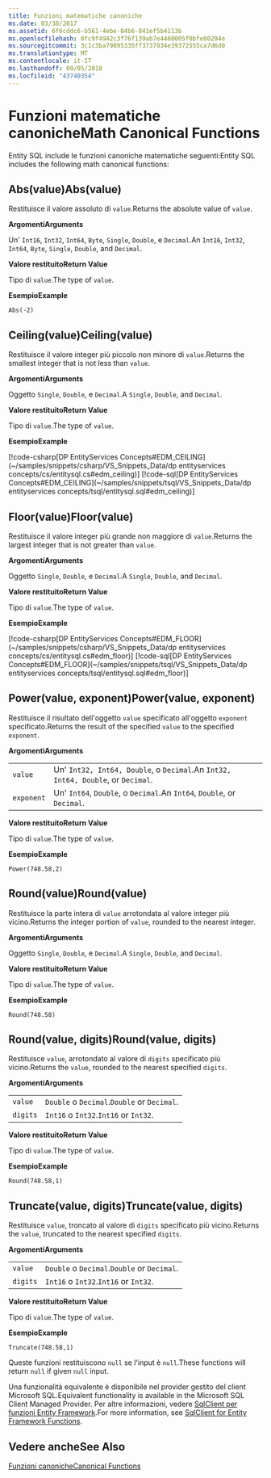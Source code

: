 ```yaml
---
title: Funzioni matematiche canoniche
ms.date: 03/30/2017
ms.assetid: 6f6cddc6-b561-4ebe-84b6-841ef5b4113b
ms.openlocfilehash: 0fc9f4942c3f76f139ab7e4400005f0bfe80204e
ms.sourcegitcommit: 3c1c3ba79895335ff3737934e39372555ca7d6d0
ms.translationtype: MT
ms.contentlocale: it-IT
ms.lasthandoff: 09/05/2018
ms.locfileid: "43740354"
---
```

# <a name="math-canonical-functions"></a><span data-ttu-id="3bf60-102">Funzioni matematiche canoniche</span><span class="sxs-lookup"><span data-stu-id="3bf60-102">Math Canonical Functions</span></span>

<span data-ttu-id="3bf60-103">Entity SQL include le funzioni canoniche matematiche seguenti:</span><span class="sxs-lookup"><span data-stu-id="3bf60-103">Entity SQL includes the following math canonical functions:</span></span>
  
## <a name="absvalue"></a><span data-ttu-id="3bf60-104">Abs(value)</span><span class="sxs-lookup"><span data-stu-id="3bf60-104">Abs(value)</span></span>

<span data-ttu-id="3bf60-105">Restituisce il valore assoluto di `value`.</span><span class="sxs-lookup"><span data-stu-id="3bf60-105">Returns the absolute value of `value`.</span></span>

<span data-ttu-id="3bf60-106">**Argomenti**</span><span class="sxs-lookup"><span data-stu-id="3bf60-106">**Arguments**</span></span>

<span data-ttu-id="3bf60-107">Un' `Int16`, `Int32`, `Int64`, `Byte`, `Single`, `Double`, e `Decimal`.</span><span class="sxs-lookup"><span data-stu-id="3bf60-107">An `Int16`, `Int32`, `Int64`, `Byte`, `Single`, `Double`, and `Decimal`.</span></span>

<span data-ttu-id="3bf60-108">**Valore restituito**</span><span class="sxs-lookup"><span data-stu-id="3bf60-108">**Return Value**</span></span>

<span data-ttu-id="3bf60-109">Tipo di `value`.</span><span class="sxs-lookup"><span data-stu-id="3bf60-109">The type of `value`.</span></span>

<span data-ttu-id="3bf60-110">**Esempio**</span><span class="sxs-lookup"><span data-stu-id="3bf60-110">**Example**</span></span>

`Abs(-2)`

## <a name="ceilingvalue"></a><span data-ttu-id="3bf60-111">Ceiling(value)</span><span class="sxs-lookup"><span data-stu-id="3bf60-111">Ceiling(value)</span></span>

<span data-ttu-id="3bf60-112">Restituisce il valore integer più piccolo non minore di `value`.</span><span class="sxs-lookup"><span data-stu-id="3bf60-112">Returns the smallest integer that is not less than `value`.</span></span>

<span data-ttu-id="3bf60-113">**Argomenti**</span><span class="sxs-lookup"><span data-stu-id="3bf60-113">**Arguments**</span></span>

<span data-ttu-id="3bf60-114">Oggetto `Single`, `Double`, e `Decimal`.</span><span class="sxs-lookup"><span data-stu-id="3bf60-114">A `Single`, `Double`, and `Decimal`.</span></span>

<span data-ttu-id="3bf60-115">**Valore restituito**</span><span class="sxs-lookup"><span data-stu-id="3bf60-115">**Return Value**</span></span>

<span data-ttu-id="3bf60-116">Tipo di `value`.</span><span class="sxs-lookup"><span data-stu-id="3bf60-116">The type of `value`.</span></span>

<span data-ttu-id="3bf60-117">**Esempio**</span><span class="sxs-lookup"><span data-stu-id="3bf60-117">**Example**</span></span>

[!code-csharp[DP EntityServices Concepts#EDM_CEILING](~/samples/snippets/csharp/VS_Snippets_Data/dp entityservices concepts/cs/entitysql.cs#edm_ceiling)]
[!code-sql[DP EntityServices Concepts#EDM_CEILING](~/samples/snippets/tsql/VS_Snippets_Data/dp entityservices concepts/tsql/entitysql.sql#edm_ceiling)]

## <a name="floorvalue"></a><span data-ttu-id="3bf60-118">Floor(value)</span><span class="sxs-lookup"><span data-stu-id="3bf60-118">Floor(value)</span></span>

<span data-ttu-id="3bf60-119">Restituisce il valore integer più grande non maggiore di `value`.</span><span class="sxs-lookup"><span data-stu-id="3bf60-119">Returns the largest integer that is not greater than `value`.</span></span>

<span data-ttu-id="3bf60-120">**Argomenti**</span><span class="sxs-lookup"><span data-stu-id="3bf60-120">**Arguments**</span></span>

<span data-ttu-id="3bf60-121">Oggetto `Single`, `Double`, e `Decimal`.</span><span class="sxs-lookup"><span data-stu-id="3bf60-121">A `Single`, `Double`, and `Decimal`.</span></span>

<span data-ttu-id="3bf60-122">**Valore restituito**</span><span class="sxs-lookup"><span data-stu-id="3bf60-122">**Return Value**</span></span>

<span data-ttu-id="3bf60-123">Tipo di `value`.</span><span class="sxs-lookup"><span data-stu-id="3bf60-123">The type of `value`.</span></span>

<span data-ttu-id="3bf60-124">**Esempio**</span><span class="sxs-lookup"><span data-stu-id="3bf60-124">**Example**</span></span>

[!code-csharp[DP EntityServices Concepts#EDM_FLOOR](~/samples/snippets/csharp/VS_Snippets_Data/dp entityservices concepts/cs/entitysql.cs#edm_floor)]
[!code-sql[DP EntityServices Concepts#EDM_FLOOR](~/samples/snippets/tsql/VS_Snippets_Data/dp entityservices concepts/tsql/entitysql.sql#edm_floor)]

## <a name="powervalue-exponent"></a><span data-ttu-id="3bf60-125">Power(value, exponent)</span><span class="sxs-lookup"><span data-stu-id="3bf60-125">Power(value, exponent)</span></span>

<span data-ttu-id="3bf60-126">Restituisce il risultato dell'oggetto `value` specificato all'oggetto `exponent` specificato.</span><span class="sxs-lookup"><span data-stu-id="3bf60-126">Returns the result of the specified `value` to the specified `exponent`.</span></span>

<span data-ttu-id="3bf60-127">**Argomenti**</span><span class="sxs-lookup"><span data-stu-id="3bf60-127">**Arguments**</span></span>

|  |  |
|--|--|
|`value` | <span data-ttu-id="3bf60-128">Un' `Int32, Int64, Double`, o `Decimal`.</span><span class="sxs-lookup"><span data-stu-id="3bf60-128">An `Int32, Int64, Double`, or `Decimal`.</span></span> |
|`exponent` | <span data-ttu-id="3bf60-129">Un' `Int64`, `Double`, o `Decimal`.</span><span class="sxs-lookup"><span data-stu-id="3bf60-129">An `Int64`, `Double`, or `Decimal`.</span></span> |

<span data-ttu-id="3bf60-130">**Valore restituito**</span><span class="sxs-lookup"><span data-stu-id="3bf60-130">**Return Value**</span></span>

<span data-ttu-id="3bf60-131">Tipo di `value`.</span><span class="sxs-lookup"><span data-stu-id="3bf60-131">The type of `value`.</span></span>

<span data-ttu-id="3bf60-132">**Esempio**</span><span class="sxs-lookup"><span data-stu-id="3bf60-132">**Example**</span></span>

`Power(748.58,2)`

## <a name="roundvalue"></a><span data-ttu-id="3bf60-133">Round(value)</span><span class="sxs-lookup"><span data-stu-id="3bf60-133">Round(value)</span></span>

<span data-ttu-id="3bf60-134">Restituisce la parte intera di `value` arrotondata al valore integer più vicino.</span><span class="sxs-lookup"><span data-stu-id="3bf60-134">Returns the integer portion of `value`, rounded to the nearest integer.</span></span>

<span data-ttu-id="3bf60-135">**Argomenti**</span><span class="sxs-lookup"><span data-stu-id="3bf60-135">**Arguments**</span></span>

<span data-ttu-id="3bf60-136">Oggetto `Single`, `Double`, e `Decimal`.</span><span class="sxs-lookup"><span data-stu-id="3bf60-136">A `Single`, `Double`, and `Decimal`.</span></span>

<span data-ttu-id="3bf60-137">**Valore restituito**</span><span class="sxs-lookup"><span data-stu-id="3bf60-137">**Return Value**</span></span>

<span data-ttu-id="3bf60-138">Tipo di `value`.</span><span class="sxs-lookup"><span data-stu-id="3bf60-138">The type of `value`.</span></span>

<span data-ttu-id="3bf60-139">**Esempio**</span><span class="sxs-lookup"><span data-stu-id="3bf60-139">**Example**</span></span>

`Round(748.58)`

## <a name="roundvalue-digits"></a><span data-ttu-id="3bf60-140">Round(value, digits)</span><span class="sxs-lookup"><span data-stu-id="3bf60-140">Round(value, digits)</span></span>

<span data-ttu-id="3bf60-141">Restituisce `value`, arrotondato al valore di `digits` specificato più vicino.</span><span class="sxs-lookup"><span data-stu-id="3bf60-141">Returns the `value`, rounded to the nearest specified `digits`.</span></span>

<span data-ttu-id="3bf60-142">**Argomenti**</span><span class="sxs-lookup"><span data-stu-id="3bf60-142">**Arguments**</span></span>

|  |  |
|--|--|
|`value`|<span data-ttu-id="3bf60-143">`Double` o `Decimal`.</span><span class="sxs-lookup"><span data-stu-id="3bf60-143">`Double` or `Decimal`.</span></span>|
|`digits`|<span data-ttu-id="3bf60-144">`Int16` o `Int32`.</span><span class="sxs-lookup"><span data-stu-id="3bf60-144">`Int16` or `Int32`.</span></span>|

<span data-ttu-id="3bf60-145">**Valore restituito**</span><span class="sxs-lookup"><span data-stu-id="3bf60-145">**Return Value**</span></span>

<span data-ttu-id="3bf60-146">Tipo di `value`.</span><span class="sxs-lookup"><span data-stu-id="3bf60-146">The type of `value`.</span></span>

<span data-ttu-id="3bf60-147">**Esempio**</span><span class="sxs-lookup"><span data-stu-id="3bf60-147">**Example**</span></span>

`Round(748.58,1)`

## <a name="truncatevalue-digits"></a><span data-ttu-id="3bf60-148">Truncate(value, digits)</span><span class="sxs-lookup"><span data-stu-id="3bf60-148">Truncate(value, digits)</span></span>

<span data-ttu-id="3bf60-149">Restituisce `value`, troncato al valore di `digits` specificato più vicino.</span><span class="sxs-lookup"><span data-stu-id="3bf60-149">Returns the `value`, truncated to the nearest specified `digits`.</span></span>

<span data-ttu-id="3bf60-150">**Argomenti**</span><span class="sxs-lookup"><span data-stu-id="3bf60-150">**Arguments**</span></span>

|  |  |
|--|--|
|`value`|<span data-ttu-id="3bf60-151">`Double` o `Decimal`.</span><span class="sxs-lookup"><span data-stu-id="3bf60-151">`Double` or `Decimal`.</span></span>|
|`digits`|<span data-ttu-id="3bf60-152">`Int16` o `Int32`.</span><span class="sxs-lookup"><span data-stu-id="3bf60-152">`Int16` or `Int32`.</span></span>|

<span data-ttu-id="3bf60-153">**Valore restituito**</span><span class="sxs-lookup"><span data-stu-id="3bf60-153">**Return Value**</span></span>

<span data-ttu-id="3bf60-154">Tipo di `value`.</span><span class="sxs-lookup"><span data-stu-id="3bf60-154">The type of `value`.</span></span>

<span data-ttu-id="3bf60-155">**Esempio**</span><span class="sxs-lookup"><span data-stu-id="3bf60-155">**Example**</span></span>

`Truncate(748.58,1)`  
  
 <span data-ttu-id="3bf60-156">Queste funzioni restituiscono `null` se l'input è `null`.</span><span class="sxs-lookup"><span data-stu-id="3bf60-156">These functions will return `null` if given `null` input.</span></span>  
  
 <span data-ttu-id="3bf60-157">Una funzionalità equivalente è disponibile nel provider gestito del client Microsoft SQL.</span><span class="sxs-lookup"><span data-stu-id="3bf60-157">Equivalent functionality is available in the Microsoft SQL Client Managed Provider.</span></span> <span data-ttu-id="3bf60-158">Per altre informazioni, vedere [SqlClient per funzioni Entity Framework](../../../../../../docs/framework/data/adonet/ef/sqlclient-for-ef-functions.md).</span><span class="sxs-lookup"><span data-stu-id="3bf60-158">For more information, see [SqlClient for Entity Framework Functions](../../../../../../docs/framework/data/adonet/ef/sqlclient-for-ef-functions.md).</span></span>  
  
## <a name="see-also"></a><span data-ttu-id="3bf60-159">Vedere anche</span><span class="sxs-lookup"><span data-stu-id="3bf60-159">See Also</span></span>  
 [<span data-ttu-id="3bf60-160">Funzioni canoniche</span><span class="sxs-lookup"><span data-stu-id="3bf60-160">Canonical Functions</span></span>](../../../../../../docs/framework/data/adonet/ef/language-reference/canonical-functions.md)
